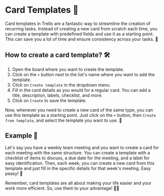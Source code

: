 # Card Templates 📑

Card templates in Trello are a fantastic way to streamline the creation of recurring tasks. Instead of creating a new card from scratch each time, you can create a template with predefined fields and use it as a starting point. This can save you a lot of time and ensure consistency across your tasks. 🚀

## How to create a card template? 🛠️

1. Open the board where you want to create the template.
2. Click on the `+` button next to the list's name where you want to add the template.
3. Click on `Create template` in the dropdown menu.
4. Fill in the card details as you would for a regular card. You can add a title, description, labels, checklist, and more.
5. Click on `Create` to save the template.

Now, whenever you need to create a new card of the same type, you can use this template as a starting point. Just click on the `+` button, then `Create from template`, and select the template you want to use. 🎉

## Example 📖

Let's say you have a weekly team meeting and you want to create a card for each meeting with the same structure. You can create a template with a checklist of items to discuss, a due date for the meeting, and a label for easy identification. Then, each week, you can create a new card from this template and just fill in the specific details for that week's meeting. Easy peasy! 🍋

Remember, card templates are all about making your life easier and your work more efficient. So, use them to your advantage! 🏄‍♀️